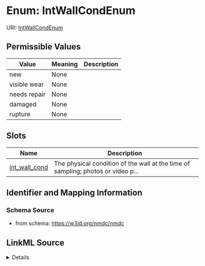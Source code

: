 # Enum: IntWallCondEnum



URI: [IntWallCondEnum](IntWallCondEnum.md)

## Permissible Values

| Value | Meaning | Description |
| --- | --- | --- |
| new | None |  |
| visible wear | None |  |
| needs repair | None |  |
| damaged | None |  |
| rupture | None |  |




## Slots

| Name | Description |
| ---  | --- |
| [int_wall_cond](int_wall_cond.md) | The physical condition of the wall at the time of sampling; photos or video p... |






## Identifier and Mapping Information







### Schema Source


* from schema: https://w3id.org/nmdc/nmdc




## LinkML Source

<details>
```yaml
name: int_wall_cond_enum
from_schema: https://w3id.org/nmdc/nmdc
rank: 1000
permissible_values:
  new:
    text: new
  visible wear:
    text: visible wear
  needs repair:
    text: needs repair
  damaged:
    text: damaged
  rupture:
    text: rupture

```
</details>